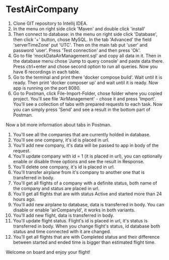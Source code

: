 # TestAirCompany
1. Clone GIT repository to Intellij IDEA.
2. In the menu on right side click 'Maven' and double click 'install'
3. Then connect to database: in the menu on right side click 'Database', then click '+' button, chose MySQL. In the tab 'Advanced' the field 'serverTimeZone' put 'UTC'. Then on the main tab put 'user' and password 'user'. Press 'Test connection' and then press 'Ok'.
4. Go to file 'mockDataAirManagement.sql' and copy all data in it. Then in the database menu chose 'Jump to query console' and paste data there. Press ctrl+enter and chose second option to run all queries. Now you have 6 recordings in each table.
5. Go to the terminal and print there 'docker compose build'. Wait until it is ready. Then print 'docker composer up' and wait until it is ready. Now app is running on the port 8080.
6. Go to Postman, click File-Import-Folder, chose folder where you copied project. You'll see file 'AirManagement' - chose it and press 'Import'. You'll see a collection of tabs with prepared requests to each task. Now you can simply press 'Send' and see a result in the bottom part of Postman.

Now a bit more information about tabs in Postman.
1. You'll see all the companies that are currently holded in database.
2. You'll see one company, it's id is placed in url.
3. You'll add new company, it's data will be passed to app in body of the request.
4. You'll update company with id = 1 (it is placed in url), you can optionally enable or disable three options and see the result in Response.
5. You'll delete one company, it's id is placed in url.
6. You'll transfer airplane from it's company to another one that is transferred in body.
7. You'll get all flights of a company with a definite status, both name of the company and status are placed in url.
8. You'll get all flights that are with status Active and started more than 24 hours ago.
9. You'll add new airplane to database, data is transferred in body. You can disable or enable 'airCompanyId', it works in both variants.
10. You'll add new flight, data is transferred in body.
11. You'll update flight status. Flight's id is placed in url, it's status is transferred in body. When you change flight's status, id database both status and time connected with it are changed.
12. You'll get all flights that are with Completed status and their difference between started and ended time is bigger than estimated flight time.

Welcome on board and enjoy your flight!
